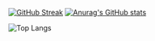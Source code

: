 [![GitHub Streak](https://github-readme-streak-stats.herokuapp.com?user=nurgoni&theme=transparent)](https://git.io/streak-stats) [![Anurag's GitHub stats](https://github-readme-stats.vercel.app/api?username=nurgoni)](https://github.com/anuraghazra/github-readme-stats) 

![Top Langs](https://github-readme-stats.vercel.app/api/top-langs/?username=nurgoni&langs_count=5&hide=javascript,html,php,coffeescript,css,Dockerfile,c,C++,jupyter%20notebook)

<!---
AnnurAfgoni/AnnurAfgoni is a ✨ special ✨ repository because its `README.md` (this file) appears on your GitHub profile.
You can click the Preview link to take a look at your changes.
--->
